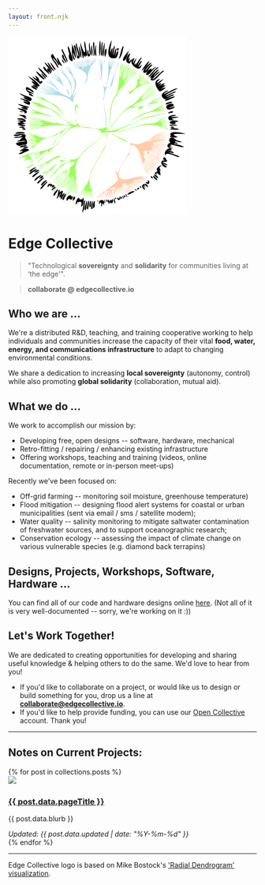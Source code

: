 ```yaml
---
layout: front.njk
---
```


<img src="/img/ec_flower_logo_tiny_color_clean.png" id="profile_pic"/>

<h1> Edge Collective </h1>

> "Technological **sovereignty** and **solidarity** for communities living at ‘the edge'". 

<!-- <p><a href="http://edgecollective.io">edgecollective.io</a> | contact us at: collaborate @ edgecollective.io</p>-->
> **collaborate @ edgecollective.io**


<h2> Who we are ... </h2>

We're a distributed R&D, teaching, and training cooperative working to help individuals and communities increase the capacity of their vital <b>food, water, energy, and communications infrastructure</b> to adapt to changing environmental conditions. 

We share a dedication to increasing **local sovereignty** (autonomy, control) while also promoting **global solidarity** (collaboration, mutual aid).  

<h2> What we do ...</h2>

We work to accomplish our mission by:

<ul>
        <li>Developing free, open designs -- software, hardware, mechanical</li>
        <li>Retro-fitting / repairing / enhancing existing infrastructure </li>
        <li>Offering workshops, teaching and training (videos, online documentation, remote or in-person meet-ups)</li>

</ul>

<p> Recently we've been focused on:</p> 

<ul>
	<li>Off-grid farming -- monitoring soil moisture, greenhouse temperature)</li>
	<li>Flood mitigation -- designing flood alert systems for coastal or urban municipalities (sent via email / sms / satellite modem);</li>
	<li>Water quality -- salinity monitoring to mitigate saltwater contamination of freshwater sources, and to support oceanographic research;</li>
  <li>Conservation ecology -- assessing the impact of climate change on various vulnerable species (e.g. diamond back terrapins)</li>
</ul>

<h2> Designs, Projects, Workshops, Software, Hardware ... </h2>

You can find all of our code and hardware designs online [here](https://github.com/edgecollective). (Not all of it is very well-documented -- sorry, we're working on it :))


<h2>Let's Work Together!</h2>

We are dedicated to creating opportunities for developing and sharing useful knowledge & helping others to do the same. We'd love to hear from you!
<!--- If you'd like to help provide funding, you can <a href="/support">click here</a> to support our work. Thank you! -->
- If you'd like to collaborate on a project, or would like us to design or build something for you, drop us a line at **collaborate@edgecollective.io**.
- If you'd like to help provide funding, you can use our <a href="/support">Open Collective</a> account. Thank you!

<!--
<p>Funding goals: </p>

<ul>
	<li><b>Part-time developer</b> -- $3000 per month or less <b>CURRENT STATUS</b></li>
	<li><b>Full-time developer</b> -- $3,000 per month</li>
</ul>
-->

-----

<h2> Notes on Current Projects:</h2>
<div class="posts-area">
{% for post in collections.posts %}
  <div class="post">
    <div class="post-contents">
      <div class="image">
        <a href="{{ post.url }}">
          <img src="{{ post.data.image }}"/>
        </a>
      </div>
      <div class="text">
        <h3><a href="{{ post.url }}">{{ post.data.pageTitle }}</a></h3>
        <p>{{ post.data.blurb }}</p>
        <em>Updated: {{ post.data.updated | date: "%Y-%m-%d" }}</em>
      </div>
    </div>
  </div>
{% endfor %}
</div>

-----

Edge Collective logo is based on Mike Bostock's ['Radial Dendrogram' visualization](https://observablehq.com/@d3/radial-dendrogram).